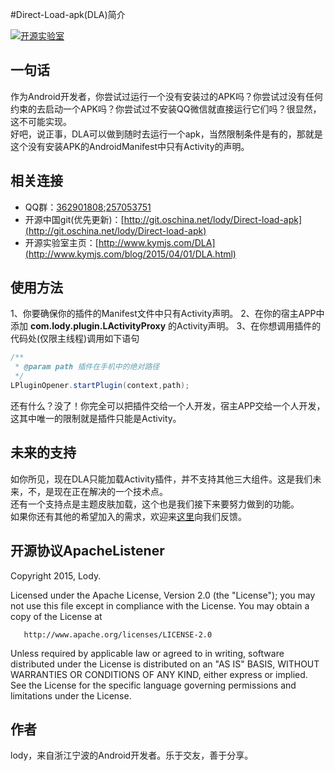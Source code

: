 #Direct-Load-apk(DLA)简介

[![开源实验室](https://github.com/FinalLody/Direct-Load-apk/blob/master/logo.png)](http://www.kymjs.com/)

## 一句话
作为Android开发者，你尝试过运行一个没有安装过的APK吗？你尝试过没有任何约束的去启动一个APK吗？你尝试过不安装QQ微信就直接运行它们吗？很显然，这不可能实现。<br>
好吧，说正事，DLA可以做到随时去运行一个apk，当然限制条件是有的，那就是这个没有安装APK的AndroidManifest中只有Activity的声明。<br>

## 相关连接
* QQ群：[362901808](http://jq.qq.com/?_wv=1027&k=SKRiD0);[257053751](http://jq.qq.com/?_wv=1027&k=WoM2Aa)<br>
* 开源中国git(优先更新)：[http://git.oschina.net/lody/Direct-load-apk](http://git.oschina.net/lody/Direct-load-apk)<br>
* 开源实验室主页：[http://www.kymjs.com/DLA](http://www.kymjs.com/blog/2015/04/01/DLA.html)

## 使用方法
1、你要确保你的插件的Manifest文件中只有Activity声明。
2、在你的宿主APP中添加 **com.lody.plugin.LActivityProxy** 的Activity声明。
3、在你想调用插件的代码处(仅限主线程)调用如下语句
```java
/**
 * @param path 插件在手机中的绝对路径
 */
LPluginOpener.startPlugin(context,path);

```
还有什么？没了！你完全可以把插件交给一个人开发，宿主APP交给一个人开发，这其中唯一的限制就是插件只能是Activity。

## 未来的支持
如你所见，现在DLA只能加载Activity插件，并不支持其他三大组件。这是我们未来，不，是现在正在解决的一个技术点。<br>
还有一个支持点是主题皮肤加载，这个也是我们接下来要努力做到的功能。<br>
如果你还有其他的希望加入的需求，欢迎来[这里](http://jq.qq.com/?_wv=1027&k=SKRiD0)向我们反馈。<br>

## 开源协议ApacheListener

Copyright 2015, Lody.

 Licensed under the Apache License, Version 2.0 (the "License");
 you may not use this file except in compliance with the License.
 You may obtain a copy of the License at

       http://www.apache.org/licenses/LICENSE-2.0

 Unless required by applicable law or agreed to in writing, software
 distributed under the License is distributed on an "AS IS" BASIS,
 WITHOUT WARRANTIES OR CONDITIONS OF ANY KIND, either express or implied.
 See the License for the specific language governing permissions and
 limitations under the License.


## 作者
lody，来自浙江宁波的Android开发者。乐于交友，善于分享。